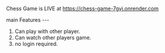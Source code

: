 Chess Game is LIVE at https://chess-game-7gvj.onrender.com


main Features ---
1. Can play with other player.
2. Can watch other players game.
3. no login required.
